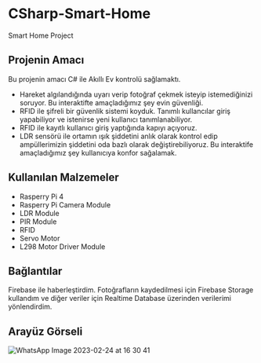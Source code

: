 # CSharp-Smart-Home
Smart Home Project 

## Projenin Amacı

Bu projenin amacı C# ile Akıllı Ev kontrolü sağlamaktı. 
- Hareket algılandığında uyarı verip fotoğraf çekmek isteyip istemediğinizi soruyor. Bu interaktifte amaçladığımız şey evin güvenliği.
- RFID ile şifreli bir güvenlik sistemi koyduk. Tanımlı kullancılar giriş yapabiliyor ve istenirse yeni kullanıcı tanımlanabiliyor.
- RFID ile kayıtlı kullanıcı giriş yaptığında kapıyı açıyoruz. 
- LDR sensörü ile ortamın ışık şiddetini anlık olarak kontrol edip ampüllerimizin şiddetini oda bazlı olarak değiştirebiliyoruz. Bu interaktife amaçladığımız şey kullanıcıya konfor sağalamak.<br/>
## Kullanılan Malzemeler

- Rasperry Pi 4
- Rasperry Pi Camera Module 
- LDR Module
- PIR Module
- RFID
- Servo Motor
- L298 Motor Driver Module

## Bağlantılar

Firebase ile haberleştirdim. Fotoğrafların kaydedilmesi için Firebase Storage kullandım ve diğer veriler için Realtime Database üzerinden verilerimi yönlendirdim.

## Arayüz Görseli

![WhatsApp Image 2023-02-24 at 16 30 41](https://user-images.githubusercontent.com/105984573/221197922-28fd27a7-d87b-4b7e-bd08-c5b8f65ff14f.jpeg)



